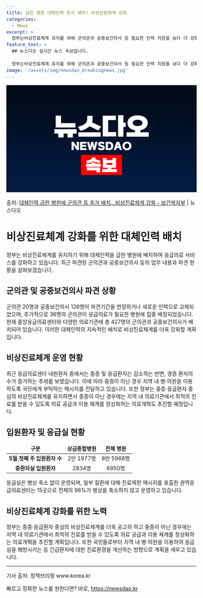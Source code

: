```yaml
---
title: 급한 병원 대체인력 추가 배치! 비상진료체계 강화
categories:
  - News
excerpt: >
  정부는비상진료체계 유지를 위해 군의관과 공중보건의사 등 필요한 인력 지원을 보다 더 강화하고 있다. 박민수 …
feature_text: >
  ## 뉴스다오 실시간 뉴스 속보입니다.

  정부는비상진료체계 유지를 위해 군의관과 공중보건의사 등 필요한 인력 지원을 보다 더 강화하고 있다. 박민수 …
image: '/assets/img/newsdao_breakingnews.jpg'
---
```


![뉴스다오 속보](/assets/img/newsdao_breakingnews.jpg)

<p>출처: <a href="https://newsdao.kr/3742" rel="dofollow">대체인력 급한 병원에 군의관 등 추가 배치…비상진료체계 강화 - 보건복지부</a> | 뉴스다오</p>

<h1 data-ke-size="size26"><b>비상진료체계 강화를 위한 대체인력 배치</b></h1>

<p data-ke-size="size16">정부는 비상진료체계를 유지하기 위해 대체인력을 급한 병원에 배치하여 응급의료 서비스를 강화하고 있습니다. 최근 파견된 군의관과 공중보건의사 등의 업무 내용과 파견 현황을 살펴보겠습니다.</p>

<h2 data-ke-size="size24">군의관 및 공중보건의사 파견 상황</h2>

<p data-ke-size="size16">군의관 20명과 공중보건의사 126명이 파견기간을 연장하거나 새로운 인력으로 교체되었으며, 추가적으로 36명의 군의관이 응급의료가 필요한 병원에 집중 배정되었습니다. 현재 중앙응급의료센터와 다양한 의료기관에 총 427명의 군의관과 공중보건의사가 배치되어 있습니다. 이러한 대체인력의 지속적인 배치로 비상진료체계를 더욱 강화할 계획입니다.</p>

<h2 data-ke-size="size24">비상진료체계 운영 현황</h2>

<p data-ke-size="size16">최근 응급의료센터 내원환자 중에서는 중증 및 응급환자는 감소하는 반면, 경증 환자의 수가 증가하는 추세를 보였습니다. 이에 따라 중증이 아닌 경우 지역 내 병·의원을 이용하도록 국민에게 부탁하는 메시지를 전달하고 있습니다. 또한 정부는 중증·응급환자 중심의 비상진료체계를 유지하면서 중증이 아닌 경우에는 지역 내 의료기관에서 최적의 진료를 받을 수 있도록 의료 공급과 이용 체계를 정상화하는 의료개혁도 추진할 예정입니다.</p>

<h2 data-ke-size="size24">입원환자 및 응급실 현황</h2>

<table>
<thead>
<tr>
<td style="text-align: center; height: 17px;"><b>구분</b></td>
<td style="text-align: center; height: 17px;"><b>상급종합병원</b></td>
<td style="text-align: center; height: 17px;"><b>전체 병원</b></td>
</tr>
</thead>
<tbody>
<tr>
<td style="text-align: center; height: 17px;"><b>5월 첫째 주 입원환자 수</b></td>
<td style="text-align: center; height: 17px;">2만 1977명</td>
<td style="text-align: center; height: 17px;">8만 5966명</td>
</tr>
<tr>
<td style="text-align: center; height: 17px;"><b>중환자실 입원환자</b></td>
<td style="text-align: center; height: 17px;">2834명</td>
<td style="text-align: center; height: 17px;">6950명</td>
</tr>
</tbody>
</table>

<p data-ke-size="size16">응급실은 병상 축소 없이 운영되며, 일부 질환에 대해 진료제한 메시지를 표출한 권역응급의료센터는 15곳으로 전체의 96%가 병상을 축소하지 않고 운영하고 있습니다.</p>

<h2 data-ke-size="size24">비상진료체계 강화를 위한 노력</h2>

<p data-ke-size="size16">정부는 중증·응급환자 중심의 비상진료체계를 더욱 공고히 하고 중증이 아닌 경우에는 지역 내 의료기관에서 최적의 진료를 받을 수 있도록 의료 공급과 이용 체계를 정상화하는 의료개혁을 추진할 계획입니다. 또한 국민들로부터 지역 내 병·의원을 이용하여 응급실을 해방시키는 등 긴급환자에 대한 진료환경을 개선하는 방향으로 계획을 세우고 있습니다.</p>

<hr>
<p data-ke-size="size16">기사 출처: 정책브리핑 www.korea.kr</p> 

빠르고 정확한 뉴스를 원한다면? 바로, <a href="https://newsdao.kr" rel="dofollow">https://newsdao.kr</a>


